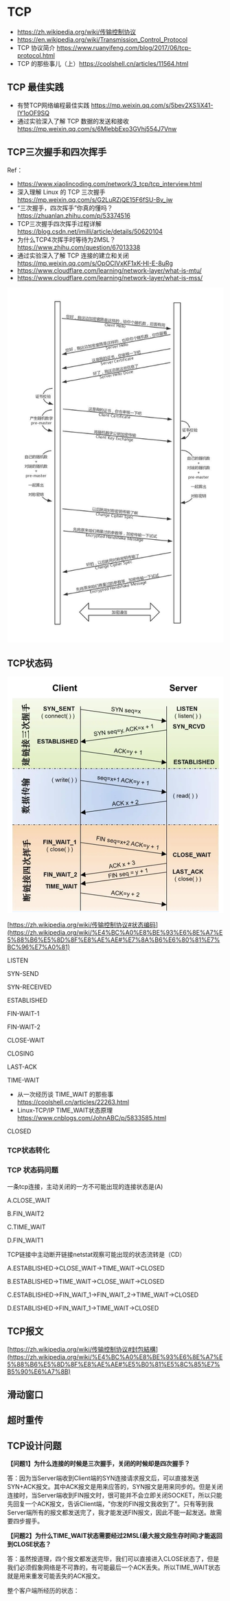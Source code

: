 # TCP
- https://zh.wikipedia.org/wiki/传输控制协议
- https://en.wikipedia.org/wiki/Transmission_Control_Protocol
- TCP 协议简介 https://www.ruanyifeng.com/blog/2017/06/tcp-protocol.html
- TCP 的那些事儿（上）https://coolshell.cn/articles/11564.html


## TCP 最佳实践
- 有赞TCP网络编程最佳实践 https://mp.weixin.qq.com/s/5bev2XS1iX41-lY1oOF9SQ
- 通过实验深入了解 TCP 数据的发送和接收 https://mp.weixin.qq.com/s/6MlebbExo3GVhj554J7Vnw


## TCP三次握手和四次挥手
Ref：
- https://www.xiaolincoding.com/network/3_tcp/tcp_interview.html
- 深入理解 Linux 的 TCP 三次握手 https://mp.weixin.qq.com/s/G2LuRZjQE15F6fSU-Bv_jw
- “三次握手，四次挥手”你真的懂吗？https://zhuanlan.zhihu.com/p/53374516
- TCP三次握手四次挥手过程详解 https://blog.csdn.net/imilli/article/details/50620104
- 为什么TCP4次挥手时等待为2MSL？https://www.zhihu.com/question/67013338
- 通过实验深入了解 TCP 连接的建立和关闭 https://mp.weixin.qq.com/s/OpOCIVxKF1xK-HI-E-8uRg
- https://www.cloudflare.com/learning/network-layer/what-is-mtu/
- https://www.cloudflare.com/learning/network-layer/what-is-mss/

![tcp三次握手](images/tcp_handshake.png)


## TCP状态码
![tcp状态转换](images/tcp_status.png)

[https://zh.wikipedia.org/wiki/传输控制协议#状态编码](https://zh.wikipedia.org/wiki/%E4%BC%A0%E8%BE%93%E6%8E%A7%E5%88%B6%E5%8D%8F%E8%AE%AE#%E7%8A%B6%E6%80%81%E7%BC%96%E7%A0%81)

LISTEN

SYN-SEND

SYN-RECEIVED

ESTABLISHED

FIN-WAIT-1

FIN-WAIT-2

CLOSE-WAIT

CLOSING

LAST-ACK

TIME-WAIT
- 从一次经历谈 TIME_WAIT 的那些事 https://coolshell.cn/articles/22263.html
- Linux-TCP/IP TIME_WAIT状态原理 https://www.cnblogs.com/JohnABC/p/5833585.html

CLOSED

### TCP状态转化

### TCP 状态码问题
一条tcp连接，主动关闭的一方不可能出现的连接状态是(A)

A.CLOSE_WAIT

B.FIN_WAIT2

C.TIME_WAIT

D.FIN_WAIT1

TCP链接中主动断开链接netstat观察可能出现的状态流转是（CD）

A.ESTABLISHED->CLOSE_WAIT->TIME_WAIT->CLOSED

B.ESTABLISHED->TIME_WAIT->CLOSE_WAIT->CLOSED

C.ESTABLISHED->FIN_WAIT_1->FIN_WAIT_2->TIME_WAIT->CLOSED

D.ESTABLISHED->FIN_WAIT_1->TIME_WAIT->CLOSED


## TCP报文

[https://zh.wikipedia.org/wiki/传输控制协议#封包結構](https://zh.wikipedia.org/wiki/%E4%BC%A0%E8%BE%93%E6%8E%A7%E5%88%B6%E5%8D%8F%E8%AE%AE#%E5%B0%81%E5%8C%85%E7%B5%90%E6%A7%8B)


## 滑动窗口


## 超时重传


## TCP设计问题

**【问题1】为什么连接的时候是三次握手，关闭的时候却是四次握手？**

答：因为当Server端收到Client端的SYN连接请求报文后，可以直接发送SYN+ACK报文。其中ACK报文是用来应答的，SYN报文是用来同步的。但是关闭连接时，当Server端收到FIN报文时，很可能并不会立即关闭SOCKET，所以只能先回复一个ACK报文，告诉Client端，"你发的FIN报文我收到了"。只有等到我Server端所有的报文都发送完了，我才能发送FIN报文，因此不能一起发送。故需要四步握手。

**【问题2】为什么TIME_WAIT状态需要经过2MSL(最大报文段生存时间)才能返回到CLOSE状态？**

答：虽然按道理，四个报文都发送完毕，我们可以直接进入CLOSE状态了，但是我们必须假象网络是不可靠的，有可能最后一个ACK丢失。所以TIME_WAIT状态就是用来重发可能丢失的ACK报文。

整个客户端所经历的状态：


